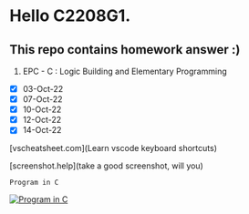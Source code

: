 # Hello C2208G1.

## This repo contains homework answer :)

1. EPC - C : Logic Building and Elementary Programming

- [X] 03-Oct-22
- [X] 07-Oct-22
- [X] 10-Oct-22
- [X] 12-Oct-22
- [X] 14-Oct-22

[vscheatsheet.com](Learn vscode keyboard shortcuts)

[screenshot.help](take a good screenshot, will you)

`Program in C`

[![Program in C](https://i3.ytimg.com/vi/tas0O586t80/maxresdefault.jpg)](https://www.youtube.com/watch?v=tas0O586t80)
